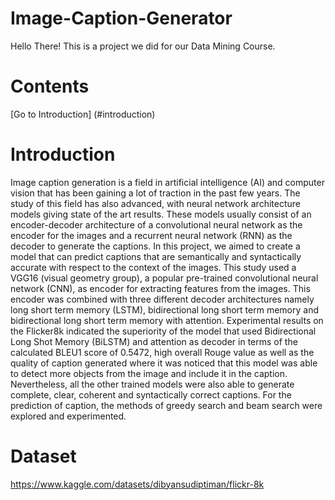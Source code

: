 # Image-Caption-Generator

Hello There! This is a project we did for our Data Mining Course.

# Contents
[Go to Introduction] (#introduction)

# Introduction

Image caption generation is a field in artificial intelligence (AI) and computer vision that has been gaining a lot of traction in the past few years. The study of this field has also advanced, with neural network architecture models giving state of the art results. These models usually consist of an encoder-decoder architecture of a convolutional neural network as the encoder for the images and a recurrent neural network (RNN) as the decoder to generate the captions. In this project, we aimed to create a model that can predict captions that are semantically and syntactically accurate with respect to the context of the images. This study used a VGG16 (visual geometry group), a popular pre-trained convolutional neural network (CNN), as encoder for extracting features from the images. This encoder was combined with three different decoder architectures namely long short term memory (LSTM), bidirectional long short term memory and bidirectional long short term memory with attention. Experimental results on the Flicker8k indicated the superiority of the model that used Bidirectional Long Shot Memory (BiLSTM) and attention as decoder in terms of the calculated BLEU1 score of 0.5472, high overall Rouge value as well as the quality of caption generated where it was noticed that this model was able to detect more objects from the image and include it in the caption. Nevertheless, all the other trained models were also able to generate complete, clear, coherent and syntactically correct captions. For the prediction of caption, the methods of greedy search and beam search were explored and experimented.

# Dataset

https://www.kaggle.com/datasets/dibyansudiptiman/flickr-8k


